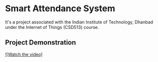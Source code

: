 # Smart Attendance System
It's a project associated with the Indian Institute of Technology, Dhanbad under the Internet of Things (CSD513) course.
## Project Demonstration
[![Watch the video]](https://youtu.be/vt5fpE0bzSY)